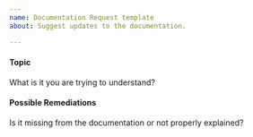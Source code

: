 ```yaml
---
name: Documentation Request template
about: Suggest updates to the documentation.

---
```


#### Topic
What is it you are trying to understand?

#### Possible Remediations
Is it missing from the documentation or not properly explained?

